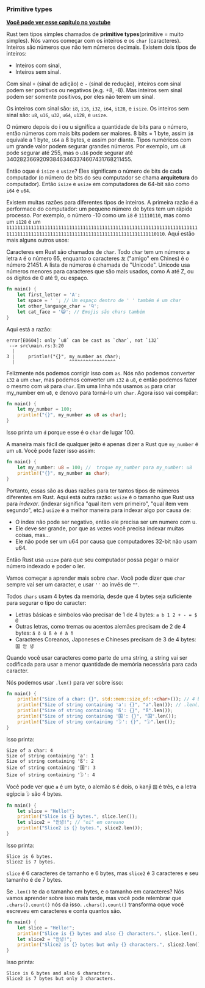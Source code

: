 ### Primitive types

**[Você pode ver esse capítulo no youtube](https://youtu.be/OxTPU5UGMhs)**

Rust tem tipos simples chamados de **primitive types**(primitive = muito simples). Nós vamos começar com os inteiros e os `char` (caracteres). Inteiros são números que não tem números decimais. Existem dois tipos de inteiros:

- Inteiros com sinal,
- Inteiros sem sinal.

Com sinal `+` (sinal de adição) e `-` (sinal de redução), inteiros com sinal podem ser positivos ou negativos (e.g. +8, -8). Mas inteiros sem sinal podem ser somente positivos, por eles não terem um sinal.

Os inteiros com sinal são: `i8`, `i16`, `i32`, `i64`, `i128`, e `isize`.
Os inteiros sem sinal são: `u8`, `u16`, `u32`, `u64`, `u128`, e `usize`.

O número depois do i ou u signifíca a quantidade de bits para o número, então números com mais bits podem ser maiores. 8 bits = 1 byte, assim `i8` equivale a 1 byte, `i64` a 8 bytes, e assim por diante. Tipos numéricos com um grande valor podem segurar grandes números. Por exemplo, um `u8` pode segurar até 255, mas o `u16` pode segurar até 340282366920938463463374607431768211455.

Então oque é `isize` e `usize`? Eles significam o número de bits de cada computador (o número de bits do seu computador se chama **arquitetura** do computador). Então `isize` e `usize` em computadores de 64-bit são como `i64` e `u64`.

Existem muitas razões para diferentes tipos de inteiros. A primeira razão é a performace do computador: um pequeno número de bytes tem um rápido processo. Por exemplo, o número -10 como um `i8` é `11110110`, mas como um `i128` é um `11111111111111111111111111111111111111111111111111111111111111111111111111111111111111111111111111111111111111111111111111110110`. Aqui estão mais alguns outros usos:

Caracteres em Rust são chamados de `char`. Todo `char` tem um número: a letra `A` é o número 65, enquanto o caracteres `友` ("amigo" em Chines) é o número 21451. A lista de números é chamada de "Unicode". Unicode usa números menores para caracteres que são mais usados, como A até Z, ou os dígitos de 0 até 9, ou espaço.

```rust
fn main() {
    let first_letter = 'A';
    let space = ' '; // Um espaço dentro de ' ' também é um char
    let other_language_char = 'Ꮔ';
    let cat_face = '😺'; // Emojis são chars também
}
```

Aqui está a razão:

```text
error[E0604]: only `u8` can be cast as `char`, not `i32`
 --> src\main.rs:3:20
  |
3 |     println!("{}", my_number as char);
  |                    ^^^^^^^^^^^^^^^^^
```

Felizmente nós podemos corrigir isso com `as`. Nós não podemos converter `i32` a um `char`, mas podemos converter um `i32` a `u8`, e então podemos fazer o mesmo com `u8` para `char`. Em uma linha nós usamos `as` para criar my_number em `u8`, e denovo para torná-lo um `char`. Agora isso vai compilar:

```rust
fn main() {
    let my_number = 100;
    println!("{}", my_number as u8 as char);
}
```

Isso printa um `d` porque esse é o `char` de lugar 100.

A maneira mais fácil de qualquer jeito é apenas dizer a Rust que `my_number` é um `u8`. Você pode fazer isso assim:

```rust
fn main() {
    let my_number: u8 = 100; //  troque my_number para my_number: u8
    println!("{}", my_number as char);
}
```

Portanto, essas são as duas razões para ter tantos tipos de números diferentes em Rust. Aqui está outra razão: `usize` é o tamanho que Rust usa para _indexar_. (indexar significa "qual item vem primeiro", "qual item vem segundo", etc.) `usize` é a melhor maneira para indexar algo por causa de:

- O index não pode ser negativo, então ele precisa ser um numero com u.
- Ele deve ser grande, por que as vezes você precisa indexar muitas coisas, mas...
- Ele não pode ser um u64 por causa que computadores 32-bit não usam u64.

Então Rust usa `usize` para que seu computador possa pegar o maior número indexado e poder o ler.

Vamos começar a aprender mais sobre `char`. Você pode dizer que `char` sempre vai ser um caracter, e usar `''` ao invés de `""`.

Todos `chars` usam 4 bytes da memória, desde que 4 bytes seja suficiente para segurar o tipo do caracter:

- Letras básicas e símbolos vão precisar de 1 de 4 bytes: `a b 1 2 + - = $ @`
- Outras letras, como tremas ou acentos alemães precisam de 2 de 4 bytes: `ä ö ü ß è é à ñ`
- Caracteres Coreanos, Japoneses e Chineses precisam de 3 de 4 bytes: `国 안 녕`

Quando você usar caracteres como parte de uma string, a string vai ser codificada para usar a menor quantidade de memória necessária para cada caracter.

Nós podemos usar `.len()` para ver sobre isso:

```rust
fn main() {
    println!("Size of a char: {}", std::mem::size_of::<char>()); // 4 bytes
    println!("Size of string containing 'a': {}", "a".len()); // .len() te da o tamanho da string em bytes
    println!("Size of string containing 'ß': {}", "ß".len());
    println!("Size of string containing '国': {}", "国".len());
    println!("Size of string containing '𓅱': {}", "𓅱".len());
}
```

Isso printa:

```text
Size of a char: 4
Size of string containing 'a': 1
Size of string containing 'ß': 2
Size of string containing '国': 3
Size of string containing '𓅱': 4
```

Você pode ver que `a` é um byte, o alemão `ß` é dois, o kanji `国` é três, e a letra egípcia `𓅱` são 4 bytes.

```rust
fn main() {
    let slice = "Hello!";
    println!("Slice is {} bytes.", slice.len());
    let slice2 = "안녕!"; // "oi" em coreano
    println!("Slice2 is {} bytes.", slice2.len());
}
```

Isso printa:

```text
Slice is 6 bytes.
Slice2 is 7 bytes.
```

`slice` é 6 caracteres de tamanho e 6 bytes, mas `slice2` é 3 caracteres e seu tamanho é de 7 bytes.

Se `.len()` te da o tamanho em bytes, e o tamanho em caracteres? Nós vamos aprender sobre isso mais tarde, mas você pode relembrar que `.chars().count()` nós da isso. `.chars().count()` transforma oque você escreveu em caracteres e conta quantos são.

```rust
fn main() {
    let slice = "Hello!";
    println!("Slice is {} bytes and also {} characters.", slice.len(), slice.chars().count());
    let slice2 = "안녕!";
    println!("Slice2 is {} bytes but only {} characters.", slice2.len(), slice2.chars().count());
}
```

Isso printa:

```text
Slice is 6 bytes and also 6 characters.
Slice2 is 7 bytes but only 3 characters.
```
